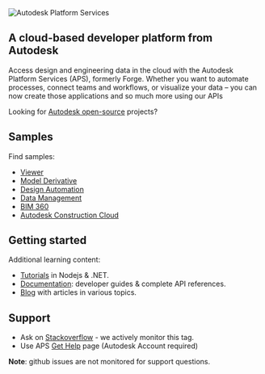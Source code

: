 <picture>
  <source media="(prefers-color-scheme: dark)" srcset="https://cdn.autodesk.io/logo/white/stacked.png">
  <source media="(prefers-color-scheme: light)" srcset="https://cdn.autodesk.io/logo/black/stacked.png">
  <img alt="Autodesk Platform Services" src="https://cdn.autodesk.io/logo/black/stacked.png">
</picture>

## A cloud-based developer platform from Autodesk

Access design and engineering data in the cloud with the Autodesk Platform Services (APS), formerly Forge. Whether you want to automate processes, connect teams and workflows, or visualize your data – you can now create those applications and so much more using our APIs

Looking for [Autodesk open-source](https://github.com/autodesk) projects?

## Samples

Find samples:

- [Viewer](https://github.com/search?q=topic%3Aautodesk-viewer+org%3Aautodesk-platform-services&type=Repositories)
- [Model Derivative](https://github.com/search?q=topic%3Aautodesk-model-derivative+org%3Aautodesk-platform-services&type=Repositories)
- [Design Automation](https://github.com/search?q=topic%3Aautodesk-designautomation+org%3Aautodesk-platform-services&type=Repositories)
- [Data Management](https://github.com/search?q=topic%3Aautodesk-data-management+org%3Aautodesk-platform-services&type=Repositories)
- [BIM 360](https://github.com/search?q=topic%3Aautodesk-bim360+org%3Aautodesk-platform-services&type=Repositories)
- [Autodesk Construction Cloud](https://github.com/search?q=topic%3Aautodesk-construction-cloud+org%3Aautodesk-platform-services&type=Repositories)


## Getting started

Additional learning content:

- [Tutorials](https://aps.autodesk.com/tutorials) in Nodejs & .NET.
- [Documentation](https://aps.autodesk.com/developer/documentation): developer guides & complete API references. 
- [Blog](https://aps.autodesk.com/blog) with articles in various topics.

## Support

- Ask on [Stackoverflow](https://stackoverflow.com/questions/ask?tags=autodesk-platform-services) - we actively monitor this tag.
- Use APS [Get Help](https://aps-stg.autodesk.com/en/support/get-help) page (Autodesk Account required)

**Note**: github issues are not monitored for support questions.



